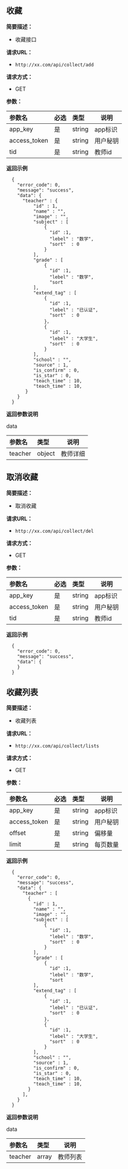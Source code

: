 
## 收藏
**简要描述：** 

- 收藏接口

**请求URL：** 
- ` http://xx.com/api/collect/add `
  
**请求方式：**
- GET

**参数：** 

|参数名|必选|类型|说明|
|:----    |:---|:----- |-----   |
|app_key |是  |string |app标识   |
|access_token |是  |string | 用户秘钥   |
|tid |是  |string | 教师id   |

 **返回示例**

``` 
  {
    "error_code": 0,
    "message": "success",
    "data": {
      "teacher" : {
          "id" : 1,
          "name" : "",   
          "image" : "",   
          "subject" : [
          	  {
          	  	"id" :1,
          	  	"lebel" : "数学",
          	  	"sort"  : 0
          	  }
          ],     
          "grade" : [
          	  {
          	  	"id" :1,
          	  	"lebel" : "数学",
          	  	"sort
          ],   
          "extend_tag" : [
          	  {
          	  	"id" :1,
          	  	"lebel" : "已认证",
          	  	"sort"  : 0
          	  }，
          	  {
          	  	"id" :1,
          	  	"lebel" : "大学生",
          	  	"sort"  : 0
          	  }
          ],
          "school" : "",
          "source" : 1,   
          "is_confirm" : 0,  
          "is_star" : 0,  
          "teach_time" : 10, 
          "teach_time" : 10,        
       }
    }
  }
```

 **返回参数说明** 
 
 data

|参数名|类型|说明|
|:-----  |:-----|-----  |
|teacher |object   |教师详细  |


## 取消收藏
**简要描述：** 

- 取消收藏

**请求URL：** 
- ` http://xx.com/api/collect/del `
  
**请求方式：**
- GET

**参数：** 

|参数名|必选|类型|说明|
|:----    |:---|:----- |-----   |
|app_key |是  |string |app标识   |
|access_token |是  |string | 用户秘钥   |
|tid |是  |string | 教师id   |

 **返回示例**

``` 
  {
    "error_code": 0,
    "message": "success",
    "data": {
    }
  }
```





## 收藏列表
**简要描述：** 

- 收藏列表

**请求URL：** 
- ` http://xx.com/api/collect/lists `
  
**请求方式：**
- GET

**参数：** 

|参数名|必选|类型|说明|
|:----    |:---|:----- |-----   |
|app_key |是  |string |app标识   |
|access_token |是  |string | 用户秘钥   |
|offset |是  |string | 偏移量 |
|limit |是  |string | 每页数量   |

 **返回示例**

``` 
  {
    "error_code": 0,
    "message": "success",
    "data": {
      "teacher" : [
        {
          "id" : 1,
          "name" : "",   
          "image" : "",   
          "subject" : [
          	  {
          	  	"id" :1,
          	  	"lebel" : "数学",
          	  	"sort"  : 0
          	  }
          ],     
          "grade" : [
          	  {
          	  	"id" :1,
          	  	"lebel" : "数学",
          	  	"sort
          ],   
          "extend_tag" : [
          	  {
          	  	"id" :1,
          	  	"lebel" : "已认证",
          	  	"sort"  : 0
          	  }，
          	  {
          	  	"id" :1,
          	  	"lebel" : "大学生",
          	  	"sort"  : 0
          	  }
          ],
          "school" : "",
          "source" : 1,   
          "is_confirm" : 0,  
          "is_star" : 0,  
          "teach_time" : 10, 
          "teach_time" : 10,        
        }
      ],
    }
  }
```

 **返回参数说明** 
 
 data

|参数名|类型|说明|
|:-----  |:-----|----- |
|teacher |array   |教师列表  |







